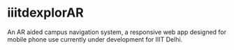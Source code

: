 # iiitdexplorAR
An AR aided campus navigation system, a responsive web app designed for mobile phone use currently under development for IIIT Delhi.
